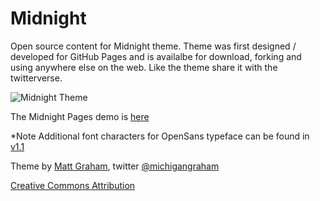 # Midnight

Open source content for Midnight theme. Theme was first designed / developed for GitHub Pages and is availalbe for download, forking and using anywhere else on the web. Like the theme share it with the twitterverse.

![Midnight Theme](http://f.cl.ly/items/2G0Q031t2K3h0F2i3V1E/Screen%20Shot%202012-12-25%20at%208.38.55%20AM.png)

The Midnight Pages demo is [here](http://mattgraham.github.com/Midnight)

*Note Additional font characters for OpenSans typeface can be found in [v1.1](https://github.com/mattgraham/Midnight/archive/v1.1.zip)

Theme by [Matt Graham](http://madebygraham.com), twitter [@michigangraham](http://twitter.com/#!/michigangraham)

[Creative Commons Attribution](http://creativecommons.org/licenses/by/3.0/)
